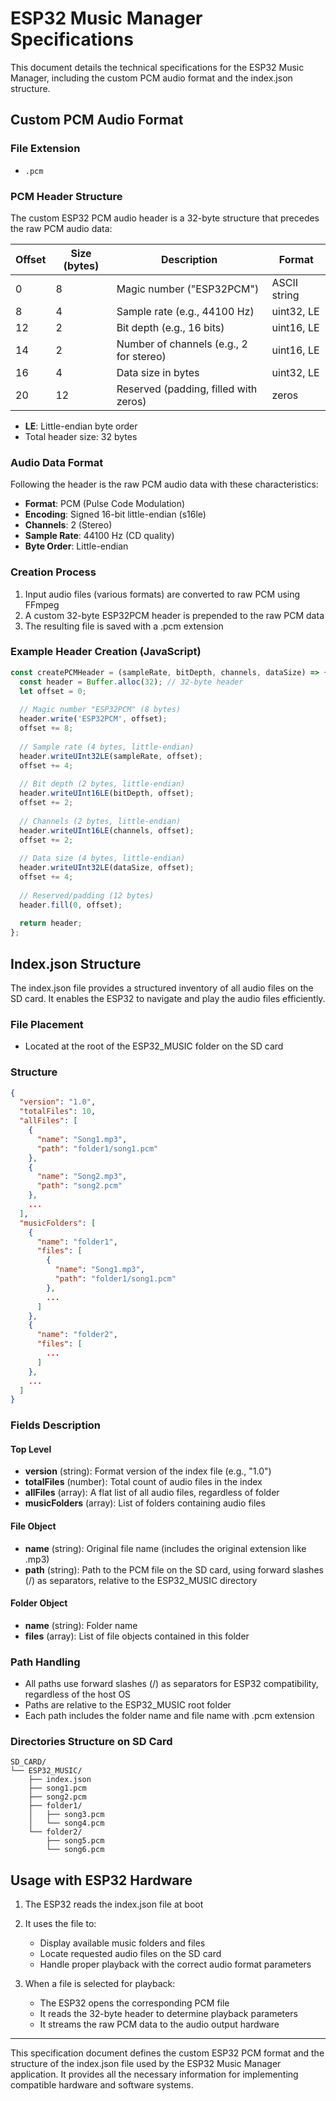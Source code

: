 # ESP32 Music Manager Specifications

This document details the technical specifications for the ESP32 Music Manager, including the custom PCM audio format and the index.json structure.

## Custom PCM Audio Format

### File Extension
- `.pcm`

### PCM Header Structure
The custom ESP32 PCM audio header is a 32-byte structure that precedes the raw PCM audio data:

| Offset | Size (bytes) | Description                                           | Format          |
|--------|--------------|-------------------------------------------------------|-----------------|
| 0      | 8            | Magic number ("ESP32PCM")                             | ASCII string    |
| 8      | 4            | Sample rate (e.g., 44100 Hz)                          | uint32, LE      |
| 12     | 2            | Bit depth (e.g., 16 bits)                             | uint16, LE      |
| 14     | 2            | Number of channels (e.g., 2 for stereo)               | uint16, LE      |
| 16     | 4            | Data size in bytes                                    | uint32, LE      |
| 20     | 12           | Reserved (padding, filled with zeros)                 | zeros           |

- **LE**: Little-endian byte order
- Total header size: 32 bytes

### Audio Data Format
Following the header is the raw PCM audio data with these characteristics:

- **Format**: PCM (Pulse Code Modulation)
- **Encoding**: Signed 16-bit little-endian (s16le)
- **Channels**: 2 (Stereo)
- **Sample Rate**: 44100 Hz (CD quality)
- **Byte Order**: Little-endian

### Creation Process
1. Input audio files (various formats) are converted to raw PCM using FFmpeg
2. A custom 32-byte ESP32PCM header is prepended to the raw PCM data
3. The resulting file is saved with a .pcm extension

### Example Header Creation (JavaScript)
```javascript
const createPCMHeader = (sampleRate, bitDepth, channels, dataSize) => {
  const header = Buffer.alloc(32); // 32-byte header
  let offset = 0;
  
  // Magic number "ESP32PCM" (8 bytes)
  header.write('ESP32PCM', offset);
  offset += 8;
  
  // Sample rate (4 bytes, little-endian)
  header.writeUInt32LE(sampleRate, offset);
  offset += 4;
  
  // Bit depth (2 bytes, little-endian)
  header.writeUInt16LE(bitDepth, offset);
  offset += 2;
  
  // Channels (2 bytes, little-endian)
  header.writeUInt16LE(channels, offset);
  offset += 2;
  
  // Data size (4 bytes, little-endian)
  header.writeUInt32LE(dataSize, offset);
  offset += 4;
  
  // Reserved/padding (12 bytes)
  header.fill(0, offset);
  
  return header;
};
```

## Index.json Structure

The index.json file provides a structured inventory of all audio files on the SD card. It enables the ESP32 to navigate and play the audio files efficiently.

### File Placement
- Located at the root of the ESP32_MUSIC folder on the SD card

### Structure
```json
{
  "version": "1.0",
  "totalFiles": 10,
  "allFiles": [
    {
      "name": "Song1.mp3",
      "path": "folder1/song1.pcm"
    },
    {
      "name": "Song2.mp3",
      "path": "song2.pcm"
    },
    ...
  ],
  "musicFolders": [
    {
      "name": "folder1",
      "files": [
        {
          "name": "Song1.mp3",
          "path": "folder1/song1.pcm"
        },
        ...
      ]
    },
    {
      "name": "folder2",
      "files": [
        ...
      ]
    },
    ...
  ]
}
```

### Fields Description

#### Top Level
- **version** (string): Format version of the index file (e.g., "1.0")
- **totalFiles** (number): Total count of audio files in the index
- **allFiles** (array): A flat list of all audio files, regardless of folder
- **musicFolders** (array): List of folders containing audio files

#### File Object
- **name** (string): Original file name (includes the original extension like .mp3)
- **path** (string): Path to the PCM file on the SD card, using forward slashes (/) as separators, relative to the ESP32_MUSIC directory

#### Folder Object
- **name** (string): Folder name
- **files** (array): List of file objects contained in this folder

### Path Handling
- All paths use forward slashes (/) as separators for ESP32 compatibility, regardless of the host OS
- Paths are relative to the ESP32_MUSIC root folder
- Each path includes the folder name and file name with .pcm extension

### Directories Structure on SD Card
```
SD_CARD/
└── ESP32_MUSIC/
    ├── index.json
    ├── song1.pcm
    ├── song2.pcm
    ├── folder1/
    │   ├── song3.pcm
    │   └── song4.pcm
    └── folder2/
        ├── song5.pcm
        └── song6.pcm
```

## Usage with ESP32 Hardware

1. The ESP32 reads the index.json file at boot
2. It uses the file to:
   - Display available music folders and files
   - Locate requested audio files on the SD card
   - Handle proper playback with the correct audio format parameters

3. When a file is selected for playback:
   - The ESP32 opens the corresponding PCM file
   - It reads the 32-byte header to determine playback parameters
   - It streams the raw PCM data to the audio output hardware

---

This specification document defines the custom ESP32 PCM format and the structure of the index.json file used by the ESP32 Music Manager application. It provides all the necessary information for implementing compatible hardware and software systems.
